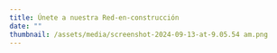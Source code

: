 ```yaml
---
title: Únete a nuestra Red-en-construcción
date: ""
thumbnail: /assets/media/screenshot-2024-09-13-at-9.05.54 am.png
---
```

